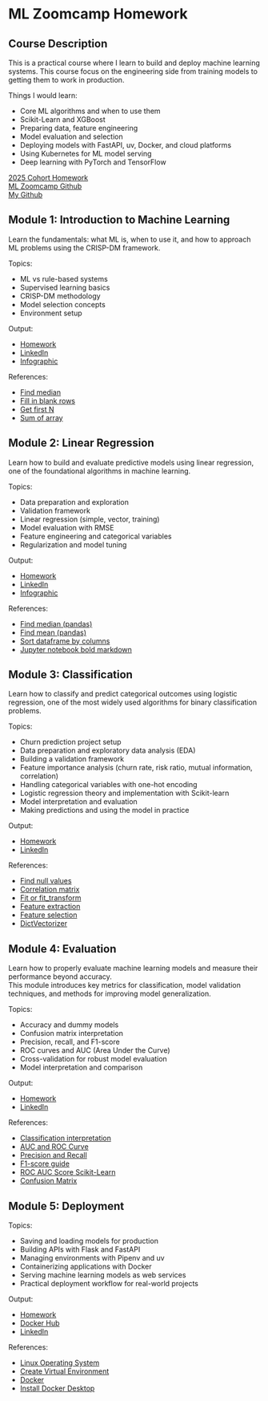 # ML Zoomcamp Homework

## Course Description
This is a practical course where I learn to build and deploy machine learning systems. This course focus on the engineering side from training models to getting them to work in production.

Things I would learn:
- Core ML algorithms and when to use them
- Scikit-Learn and XGBoost
- Preparing data, feature engineering
- Model evaluation and selection
- Deploying models with FastAPI, uv, Docker, and cloud platforms
- Using Kubernetes for ML model serving
- Deep learning with PyTorch and TensorFlow

[2025 Cohort Homework](https://github.com/DataTalksClub/machine-learning-zoomcamp/tree/master/cohorts/2025) \
[ML Zoomcamp Github](https://github.com/DataTalksClub/machine-learning-zoomcamp) \
[My Github](https://github.com/kang-mx/ml-zoomcamp-homework)



## Module 1: Introduction to Machine Learning

Learn the fundamentals: what ML is, when to use it, and how to approach ML problems using the CRISP-DM framework.

Topics:
- ML vs rule-based systems
- Supervised learning basics
- CRISP-DM methodology
- Model selection concepts
- Environment setup

Output:
- [Homework](https://github.com/kang-mx/ml-zoomcamp-homework/tree/main/01-intro)
- [LinkedIn](https://www.linkedin.com/posts/kangmx_machinelearning-zoomcamp-python-activity-7376220051915403264-uYT8/)
- [Infographic](https://www.canva.com/design/DAGzrtoC7jw/m_lM4aoFVRwAp65NojUx4A/edit?ui=e30)

References:
- [Find median](https://stackoverflow.com/questions/24101524/finding-median-of-list-in-python)
- [Fill in blank rows](https://pandas.pydata.org/docs/reference/api/pandas.DataFrame.fillna.html)
- [Get first N](https://www.geeksforgeeks.org/pandas/get-first-n-records-of-a-pandas-dataframe/)
- [Sum of array](https://www.geeksforgeeks.org/dsa/program-find-sum-elements-given-array/)


## Module 2: Linear Regression

Learn how to build and evaluate predictive models using linear regression, one of the foundational algorithms in machine learning.

Topics:
- Data preparation and exploration
- Validation framework
- Linear regression (simple, vector, training)
- Model evaluation with RMSE
- Feature engineering and categorical variables
- Regularization and model tuning

Output:
- [Homework](https://github.com/kang-mx/ml-zoomcamp-homework/tree/main/02-regression)
- [LinkedIn](https://www.linkedin.com/feed/update/urn:li:share:7380648027461632000/)
- [Infographic](https://www.canva.com/design/DAGzrtoC7jw/m_lM4aoFVRwAp65NojUx4A/edit?ui=e30)

References:
- [Find median (pandas)](https://pandas.pydata.org/docs/reference/api/pandas.DataFrame.median.html)
- [Find mean (pandas)](https://pandas.pydata.org/docs/reference/api/pandas.DataFrame.mean.html)
- [Sort dataframe by columns](https://pandas.pydata.org/docs/reference/api/pandas.DataFrame.sort_values.html)
- [Jupyter notebook bold markdown](https://www.ibm.com/docs/en/db2-event-store/2.0.0?topic=notebooks-markdown-jupyter-cheatsheet)


## Module 3: Classification

Learn how to classify and predict categorical outcomes using logistic regression, one of the most widely used algorithms for binary classification problems.

Topics:
- Churn prediction project setup  
- Data preparation and exploratory data analysis (EDA)  
- Building a validation framework  
- Feature importance analysis (churn rate, risk ratio, mutual information, correlation)  
- Handling categorical variables with one-hot encoding  
- Logistic regression theory and implementation with Scikit-learn  
- Model interpretation and evaluation  
- Making predictions and using the model in practice  

Output:
- [Homework](https://github.com/kang-mx/ml-zoomcamp-homework/tree/main/03-classification)
- [LinkedIn](https://github.com/kang-mx/ml-zoomcamp-homework/blob/main/03-classification/homework.ipynb)

References:
- [Find null values](https://www.geeksforgeeks.org/python/python-pandas-dataframe-fillna-to-replace-null-values-in-dataframe/)
- [Correlation matrix](https://www.w3schools.com/datascience/ds_stat_correlation_matrix.asp)
- [Fit or fit_transform](https://www.kaggle.com/discussions/questions-and-answers/58368)
- [Feature extraction](https://scikit-learn.org/stable/modules/feature_extraction.html)
- [Feature selection](https://scikit-learn.org/stable/modules/feature_selection.html)
- [DictVectorizer](https://scikit-learn.org/stable/modules/generated/sklearn.feature_extraction.DictVectorizer.html)


## Module 4: Evaluation

Learn how to properly evaluate machine learning models and measure their performance beyond accuracy.  
This module introduces key metrics for classification, model validation techniques, and methods for improving model generalization.

Topics:
- Accuracy and dummy models
- Confusion matrix interpretation
- Precision, recall, and F1-score
- ROC curves and AUC (Area Under the Curve)
- Cross-validation for robust model evaluation
- Model interpretation and comparison

Output:
- [Homework](https://github.com/kang-mx/ml-zoomcamp-homework/blob/main/04-evaluation/homework.ipynb)
- [LinkedIn](https://www.linkedin.com/posts/kangmx_ml-zoomcamp-homework04-evaluationhomeworkipynb-activity-7385638371810795520-XQwr/)

References:
- [Classification interpretation](https://developers.google.com/machine-learning/crash-course/classification/roc-and-auc)
- [AUC and ROC Curve](https://www.geeksforgeeks.org/machine-learning/auc-roc-curve/)
- [Precision and Recall](https://builtin.com/data-science/precision-and-recall)
- [F1-score guide](https://www.v7labs.com/blog/f1-score-guide)
- [ROC AUC Score Scikit-Learn](https://scikit-learn.org/stable/modules/generated/sklearn.metrics.roc_auc_score.html)
- [Confusion Matrix](https://www.geeksforgeeks.org/machine-learning/confusion-matrix-machine-learning/)


## Module 5: Deployment

Topics:
- Saving and loading models for production
- Building APIs with Flask and FastAPI
- Managing environments with Pipenv and uv
- Containerizing applications with Docker
- Serving machine learning models as web services
- Practical deployment workflow for real-world projects

Output:
- [Homework](https://github.com/kang-mx/ml-zoomcamp-homework/tree/main/05-deployment/homework)
- [Docker Hub](https://hub.docker.com/layers/kangmx/conversion-v3/latest/images/sha256:eb67a51d853655e06047b7b3d2fadbb36dccf167ba2449ffb0055d4769be374c?uuid=30AE8A45-B7A8-4EA8-98EF-185E0E52DDA2)
- [LinkedIn]()
 
References:
- [Linux Operating System](https://www.geeksforgeeks.org/linux-unix/introduction-to-linux-operating-system/)
- [Create Virtual Environment](https://docs.astral.sh/uv/pip/environments/#creating-a-virtual-environment)
- [Docker](https://www.geeksforgeeks.org/devops/introduction-to-docker/)
- [Install Docker Desktop](https://andrewlock.net/installing-docker-desktop-for-windows/)
